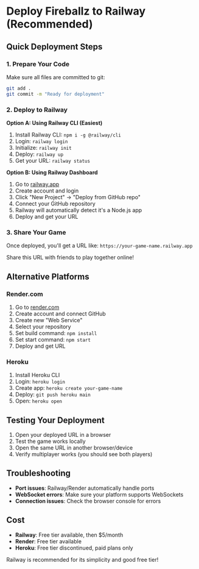 # Deploy Fireballz to Railway (Recommended)

## Quick Deployment Steps

### 1. Prepare Your Code
Make sure all files are committed to git:
```bash
git add .
git commit -m "Ready for deployment"
```

### 2. Deploy to Railway

**Option A: Using Railway CLI (Easiest)**
1. Install Railway CLI: `npm i -g @railway/cli`
2. Login: `railway login`
3. Initialize: `railway init`
4. Deploy: `railway up`
5. Get your URL: `railway status`

**Option B: Using Railway Dashboard**
1. Go to [railway.app](https://railway.app)
2. Create account and login
3. Click "New Project" → "Deploy from GitHub repo"
4. Connect your GitHub repository
5. Railway will automatically detect it's a Node.js app
6. Deploy and get your URL

### 3. Share Your Game
Once deployed, you'll get a URL like: `https://your-game-name.railway.app`

Share this URL with friends to play together online!

## Alternative Platforms

### Render.com
1. Go to [render.com](https://render.com)
2. Create account and connect GitHub
3. Create new "Web Service"
4. Select your repository
5. Set build command: `npm install`
6. Set start command: `npm start`
7. Deploy and get URL

### Heroku
1. Install Heroku CLI
2. Login: `heroku login`
3. Create app: `heroku create your-game-name`
4. Deploy: `git push heroku main`
5. Open: `heroku open`

## Testing Your Deployment

1. Open your deployed URL in a browser
2. Test the game works locally
3. Open the same URL in another browser/device
4. Verify multiplayer works (you should see both players)

## Troubleshooting

- **Port issues**: Railway/Render automatically handle ports
- **WebSocket errors**: Make sure your platform supports WebSockets
- **Connection issues**: Check the browser console for errors

## Cost

- **Railway**: Free tier available, then $5/month
- **Render**: Free tier available
- **Heroku**: Free tier discontinued, paid plans only

Railway is recommended for its simplicity and good free tier! 
